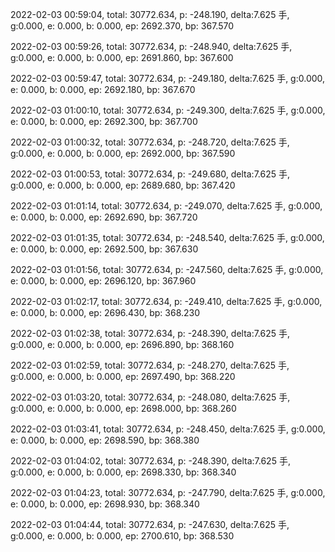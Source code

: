 2022-02-03 00:59:04, total: 30772.634, p: -248.190, delta:7.625 手, g:0.000, e: 0.000, b: 0.000, ep: 2692.370, bp: 367.570

2022-02-03 00:59:26, total: 30772.634, p: -248.940, delta:7.625 手, g:0.000, e: 0.000, b: 0.000, ep: 2691.860, bp: 367.600

2022-02-03 00:59:47, total: 30772.634, p: -249.180, delta:7.625 手, g:0.000, e: 0.000, b: 0.000, ep: 2692.180, bp: 367.670

2022-02-03 01:00:10, total: 30772.634, p: -249.300, delta:7.625 手, g:0.000, e: 0.000, b: 0.000, ep: 2692.300, bp: 367.700

2022-02-03 01:00:32, total: 30772.634, p: -248.720, delta:7.625 手, g:0.000, e: 0.000, b: 0.000, ep: 2692.000, bp: 367.590

2022-02-03 01:00:53, total: 30772.634, p: -249.680, delta:7.625 手, g:0.000, e: 0.000, b: 0.000, ep: 2689.680, bp: 367.420

2022-02-03 01:01:14, total: 30772.634, p: -249.070, delta:7.625 手, g:0.000, e: 0.000, b: 0.000, ep: 2692.690, bp: 367.720

2022-02-03 01:01:35, total: 30772.634, p: -248.540, delta:7.625 手, g:0.000, e: 0.000, b: 0.000, ep: 2692.500, bp: 367.630

2022-02-03 01:01:56, total: 30772.634, p: -247.560, delta:7.625 手, g:0.000, e: 0.000, b: 0.000, ep: 2696.120, bp: 367.960

2022-02-03 01:02:17, total: 30772.634, p: -249.410, delta:7.625 手, g:0.000, e: 0.000, b: 0.000, ep: 2696.430, bp: 368.230

2022-02-03 01:02:38, total: 30772.634, p: -248.390, delta:7.625 手, g:0.000, e: 0.000, b: 0.000, ep: 2696.890, bp: 368.160

2022-02-03 01:02:59, total: 30772.634, p: -248.270, delta:7.625 手, g:0.000, e: 0.000, b: 0.000, ep: 2697.490, bp: 368.220

2022-02-03 01:03:20, total: 30772.634, p: -248.080, delta:7.625 手, g:0.000, e: 0.000, b: 0.000, ep: 2698.000, bp: 368.260

2022-02-03 01:03:41, total: 30772.634, p: -248.450, delta:7.625 手, g:0.000, e: 0.000, b: 0.000, ep: 2698.590, bp: 368.380

2022-02-03 01:04:02, total: 30772.634, p: -248.390, delta:7.625 手, g:0.000, e: 0.000, b: 0.000, ep: 2698.330, bp: 368.340

2022-02-03 01:04:23, total: 30772.634, p: -247.790, delta:7.625 手, g:0.000, e: 0.000, b: 0.000, ep: 2698.930, bp: 368.340

2022-02-03 01:04:44, total: 30772.634, p: -247.630, delta:7.625 手, g:0.000, e: 0.000, b: 0.000, ep: 2700.610, bp: 368.530
